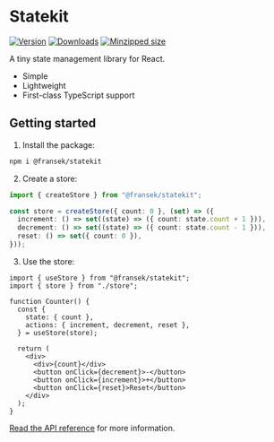 # Statekit

[![Version](https://img.shields.io/npm/v/@fransek/statekit)](https://npmjs.com/package/@fransek/statekit)
[![Downloads](https://img.shields.io/npm/dm/@fransek/statekit.svg)](https://npmjs.com/package/@fransek/statekit)
[![Minzipped size](https://img.shields.io/bundlephobia/minzip/@fransek/statekit)](https://bundlephobia.com/package/@fransek/statekit)

A tiny state management library for React.

- Simple
- Lightweight
- First-class TypeScript support

## Getting started

1. Install the package:

```sh
npm i @fransek/statekit
```

2. Create a store:

```ts
import { createStore } from "@fransek/statekit";

const store = createStore({ count: 0 }, (set) => ({
  increment: () => set((state) => ({ count: state.count + 1 })),
  decrement: () => set((state) => ({ count: state.count - 1 })),
  reset: () => set({ count: 0 }),
}));
```

3. Use the store:

```tsx
import { useStore } from "@fransek/statekit";
import { store } from "./store";

function Counter() {
  const {
    state: { count },
    actions: { increment, decrement, reset },
  } = useStore(store);

  return (
    <div>
      <div>{count}</div>
      <button onClick={decrement}>-</button>
      <button onClick={increment}>+</button>
      <button onClick={reset}>Reset</button>
    </div>
  );
}
```

[Read the API reference](https://fransek.github.io/statekit/modules.html) for more information.
